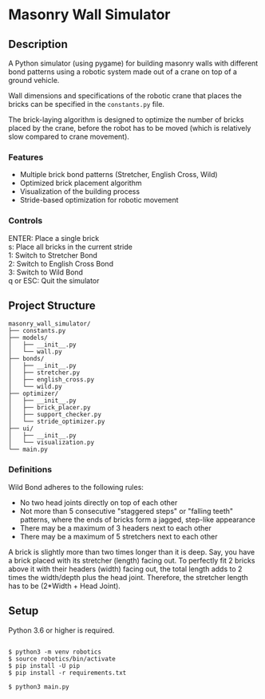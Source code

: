 # Masonry Wall Simulator

## Description

A Python simulator (using pygame) for building masonry walls with different bond patterns using a robotic system made out of a crane on top of a ground vehicle.

Wall dimensions and specifications of the robotic crane that places the bricks can be specified in the `constants.py` file.

The brick-laying algorithm is designed to optimize the number of bricks placed by the crane, before the robot has to be moved (which is relatively slow compared to crane movement).

### Features

- Multiple brick bond patterns (Stretcher, English Cross, Wild)
- Optimized brick placement algorithm
- Visualization of the building process 
- Stride-based optimization for robotic movement

### Controls

ENTER: Place a single brick <br />
s: Place all bricks in the current stride <br />
1: Switch to Stretcher Bond <br />
2: Switch to English Cross Bond <br />
3: Switch to Wild Bond <br />
q or ESC: Quit the simulator

## Project Structure

```
masonry_wall_simulator/
├── constants.py
├── models/
│   ├── __init__.py
│   └── wall.py
├── bonds/
│   ├── __init__.py
│   ├── stretcher.py
│   ├── english_cross.py
│   └── wild.py
├── optimizer/
│   ├── __init__.py
│   ├── brick_placer.py
│   ├── support_checker.py
│   └── stride_optimizer.py
├── ui/
│   ├── __init__.py
│   └── visualization.py
└── main.py
```

### Definitions

Wild Bond adheres to the following rules:
- No two head joints directly on top of each other
- Not more than 5 consecutive "staggered steps" or "falling teeth" patterns, where the ends of bricks form a jagged, step-like appearance
- There may be a maximum of 3 headers next to each other
- There may be a maximum of 5 stretchers next to each other

A brick is slightly more than two times longer than it is deep. Say, you have a brick placed with its stretcher (length) facing out. To perfectly fit 2 bricks above it with their headers (width) facing out, the total length adds to 2 times the width/depth plus the head joint. Therefore, the stretcher length has to be (2*Width + Head Joint).

## Setup

Python 3.6 or higher is required.

<pre><code>
$ python3 -m venv robotics
$ source robotics/bin/activate
$ pip install -U pip
$ pip install -r requirements.txt

$ python3 main.py
</code></pre>